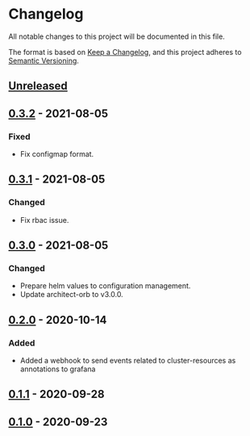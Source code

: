# Changelog

All notable changes to this project will be documented in this file.

The format is based on [Keep a Changelog](https://keepachangelog.com/en/1.0.0/),
and this project adheres to [Semantic Versioning](https://semver.org/spec/v2.0.0.html).

## [Unreleased]

## [0.3.2] - 2021-08-05

### Fixed

- Fix configmap format.

## [0.3.1] - 2021-08-05

### Changed

- Fix rbac issue.

## [0.3.0] - 2021-08-05

### Changed

- Prepare helm values to configuration management.
- Update architect-orb to v3.0.0.

## [0.2.0] - 2020-10-14

### Added

- Added a webhook to send events related to cluster-resources as annotations to grafana

## [0.1.1] - 2020-09-28

## [0.1.0] - 2020-09-23

[Unreleased]: https://github.com/giantswarm/event-exporter-app/compare/v0.3.2...HEAD
[0.3.2]: https://github.com/giantswarm/event-exporter-app/compare/v0.3.1...v0.3.2
[0.3.1]: https://github.com/giantswarm/event-exporter-app/compare/v0.3.0...v0.3.1
[0.3.0]: https://github.com/giantswarm/event-exporter-app/compare/v0.2.0...v0.3.0
[0.2.0]: https://github.com/giantswarm/event-exporter-app/compare/v0.1.1...v0.2.0
[0.1.1]: https://github.com/giantswarm/event-exporter-app/compare/v0.1.0...v0.1.1
[0.1.0]: https://github.com/giantswarm/event-exporter-app/releases/tag/v0.1.0
